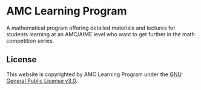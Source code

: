 # AMC Learning Program
A mathematical program offering detailed materials and lectures for students learning at an AMC/AIME level who want to get further in the math competition series.

## License
This website is copyrighted by AMC Learning Program under the [GNU General Public License v3.0](https://github.com/amclearningprogram/amclearningprogram.github.io/blob/main/LICENSE).
